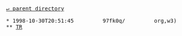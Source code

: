 <pre>
  <a href="../">&#x21b5; parent directory</a>
  
  * 1998-10-30T20:51:45&#x0009;&#x0009;97fk0q/&#x0009;&#x0009;org,w3)
  ** <a href="TR">TR</a>
</pre>
